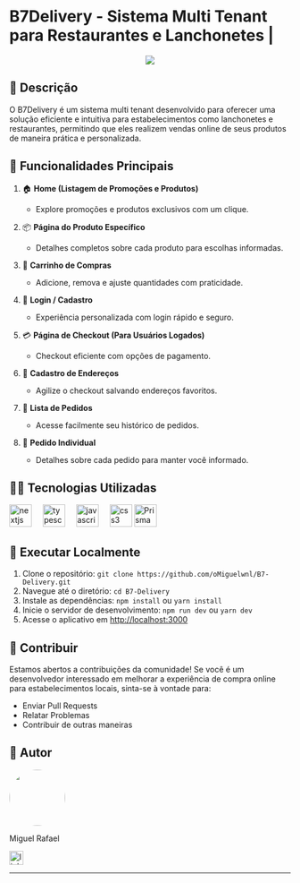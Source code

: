 # B7Delivery - Sistema Multi Tenant para Restaurantes e Lanchonetes |

<p align="center">
<img loading="lazy" src="http://img.shields.io/static/v1?label=STATUS&message=EM%20DESENVOLVIMENTO&color=GREEN&style=for-the-badge"/>
</p>

## 📜 Descrição

O B7Delivery é um sistema multi tenant desenvolvido para oferecer uma solução eficiente e intuitiva para estabelecimentos como lanchonetes e restaurantes, permitindo que eles realizem vendas online de seus produtos de maneira prática e personalizada.

## 🔨 Funcionalidades Principais

1. 🏠 **Home (Listagem de Promoções e Produtos)**

   - Explore promoções e produtos exclusivos com um clique.

2. 📦 **Página do Produto Específico**

   - Detalhes completos sobre cada produto para escolhas informadas.

3. 🛒 **Carrinho de Compras**

   - Adicione, remova e ajuste quantidades com praticidade.

4. 🔐 **Login / Cadastro**

   - Experiência personalizada com login rápido e seguro.

5. 💳 **Página de Checkout (Para Usuários Logados)**

   - Checkout eficiente com opções de pagamento.

6. 📍 **Cadastro de Endereços**

   - Agilize o checkout salvando endereços favoritos.

7. 📜 **Lista de Pedidos**

   - Acesse facilmente seu histórico de pedidos.

8. 📑 **Pedido Individual**
   - Detalhes sobre cada pedido para manter você informado.

## 👩‍💻 Tecnologias Utilizadas

<div align="left">
  <img src="https://skillicons.dev/icons?i=nextjs" height="40" alt="nextjs logo"  />
  <img width="12" />
  <img src="https://cdn.jsdelivr.net/gh/devicons/devicon/icons/typescript/typescript-original.svg" height="40" alt="typescript logo"  />
  <img width="12" />
  <img src="https://cdn.jsdelivr.net/gh/devicons/devicon/icons/javascript/javascript-original.svg" height="40" alt="javascript logo"  />
  <img width="12" />
  <img src="https://cdn.jsdelivr.net/gh/devicons/devicon/icons/css3/css3-original.svg" height="40" alt="css3 logo"  />
   <img src="https://cdn.worldvectorlogo.com/logos/prisma-2.svg" height="40" alt="Prisma logo"  />
  
</div>

## 📁 Executar Localmente

1. Clone o repositório: `git clone https://github.com/oMiguelwnl/B7-Delivery.git`
2. Navegue até o diretório: `cd B7-Delivery`
3. Instale as dependências: `npm install` ou `yarn install`
4. Inicie o servidor de desenvolvimento: `npm run dev` ou `yarn dev`
5. Acesse o aplicativo em [http://localhost:3000](http://localhost:3000)

## 🤝 Contribuir

Estamos abertos a contribuições da comunidade! Se você é um desenvolvedor interessado em melhorar a experiência de compra online para estabelecimentos locais, sinta-se à vontade para:

- Enviar Pull Requests
- Relatar Problemas
- Contribuir de outras maneiras

## 🦸 Autor

<img style="border-radius: 50%;" src="https://avatars.githubusercontent.com/u/134077780?v=4" width="100px;" alt=""/>
<p>Miguel Rafael</p>

<div align="left">
  <a href="https://www.linkedin.com/in/miguel-rafael-almeida/" target="_blank">
    <img src="https://img.shields.io/static/v1?message=LinkedIn&logo=linkedin&label=&color=0077B5&logoColor=white&labelColor=&style=for-the-badge" height="25" alt="linkedin logo"  />
  </a>
</div>

---
